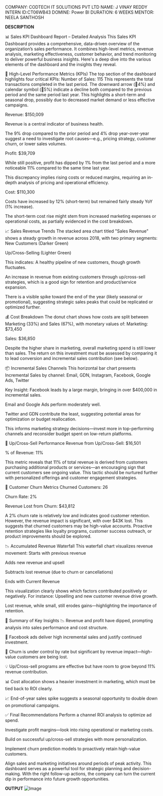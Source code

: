 COMPANY: CODTECH IT SOLUTIONS PVT LTD
NAME: J VINAY REDDY
INTERN ID:CT06WB43
DOMINE: Power BI
DURATION: 6 WEEKS 
MENTOR: NEELA SANTHOSH


**DESCRIPTION**

📊 Sales KPI Dashboard Report – Detailed Analysis
This Sales KPI Dashboard provides a comprehensive, data-driven overview of the organization’s sales performance. It combines high-level metrics, revenue analysis, marketing effectiveness, customer behavior, and trend monitoring to deliver powerful business insights. Here's a deep dive into the various elements of the dashboard and the insights they reveal.

🔢 High-Level Performance Metrics (KPIs)
The top section of the dashboard highlights four critical KPIs:
Number of Sales: 115
This represents the total transactions completed in the last period.
The downward arrow (🔻4%) and calendar symbol (🔻5%) indicate a decline both compared to the previous period and the same period last year. This highlights a short-term and seasonal drop, possibly due to decreased market demand or less effective campaigns.


Revenue: $150,009


Revenue is a central indicator of business health.


The 9% drop compared to the prior period and 4% drop year-over-year suggest a need to investigate root causes—e.g., pricing strategy, customer churn, or lower sales volumes.


Profit: $39,709


While still positive, profit has dipped by 1% from the last period and a more noticeable 11% compared to the same time last year.


This discrepancy implies rising costs or reduced margins, requiring an in-depth analysis of pricing and operational efficiency.


Cost: $110,300


Costs have increased by 12% (short-term) but remained fairly steady YoY (1% increase).


The short-term cost rise might stem from increased marketing expenses or operational costs, as partially evidenced in the cost breakdown.



📈 Sales Revenue Trends
The stacked area chart titled "Sales Revenue" shows a steady growth in revenue across 2018, with two primary segments:
New Customers (Darker Green)


Up/Cross-Selling (Lighter Green)


This indicates:
A healthy pipeline of new customers, though growth fluctuates.


An increase in revenue from existing customers through up/cross-sell strategies, which is a good sign for retention and product/service expansion.


There is a visible spike toward the end of the year (likely seasonal or promotional), suggesting strategic sales peaks that could be replicated or optimized further.

💰 Cost Breakdown
The donut chart shows how costs are split between Marketing (33%) and Sales (67%), with monetary values of:
Marketing: $73,450


Sales: $36,850


Despite the higher share in marketing, overall marketing spend is still lower than sales. The return on this investment must be assessed by comparing it to lead conversion and incremental sales contribution (see below).

📦 Incremental Sales Channels
This horizontal bar chart presents Incremental Sales by channel:
Email, GDN, Instagram, Facebook, Google Ads, Twitter


Key Insight:
Facebook leads by a large margin, bringing in over $400,000 in incremental sales.


Email and Google Ads perform moderately well.


Twitter and GDN contribute the least, suggesting potential areas for optimization or budget reallocation.


This informs marketing strategy decisions—invest more in top-performing channels and reconsider budget spent on low-return platforms.

🔁 Up/Cross-Sell Performance
Revenue from Up/Cross-Sell: $16,501


% of Revenue: 11%


This metric reveals that 11% of total revenue is derived from customers purchasing additional products or services—an encouraging sign that current customers see ongoing value. This tactic should be nurtured further with personalized offerings and customer engagement strategies.

🔄 Customer Churn Metrics
Churned Customers: 26


Churn Rate: 2%


Revenue Lost from Churn: $43,812


A 2% churn rate is relatively low and indicates good customer retention. However, the revenue impact is significant, with over $43K lost. This suggests that churned customers may be high-value accounts. Proactive retention strategies like loyalty programs, customer success outreach, or product improvements should be explored.

📉 Accumulated Revenue Waterfall
This waterfall chart visualizes revenue movement:
Starts with previous revenue


Adds new revenue and upsell


Subtracts lost revenue (due to churn or cancellations)


Ends with Current Revenue


This visualization clearly shows which factors contributed positively or negatively. For instance:
Upselling and new customer revenue drive growth.


Lost revenue, while small, still erodes gains—highlighting the importance of retention.



📌 Summary of Key Insights
📉 Revenue and profit have dipped, prompting analysis into sales performance and cost structure.


🧲 Facebook ads deliver high incremental sales and justify continued investment.


🔄 Churn is under control by rate but significant by revenue impact—high-value customers are being lost.


💡 Up/Cross-sell programs are effective but have room to grow beyond 11% revenue contribution.


📊 Cost allocation shows a heavier investment in marketing, which must be tied back to ROI clearly.


📈 End-of-year sales spike suggests a seasonal opportunity to double down on promotional campaigns.



✅ Final Recommendations
Perform a channel ROI analysis to optimize ad spend.


Investigate profit margins—look into rising operational or marketing costs.


Build on successful up/cross-sell strategies with more personalization.


Implement churn prediction models to proactively retain high-value customers.


Align sales and marketing initiatives around periods of peak activity.
This dashboard serves as a powerful tool for strategic planning and decision-making. With the right follow-up actions, the company can turn the current dip in performance into future growth opportunities.


**OUTPUT**
![Image](https://github.com/user-attachments/assets/29cf39ce-dd4c-491f-a486-fc3ea0d0b3d8)





